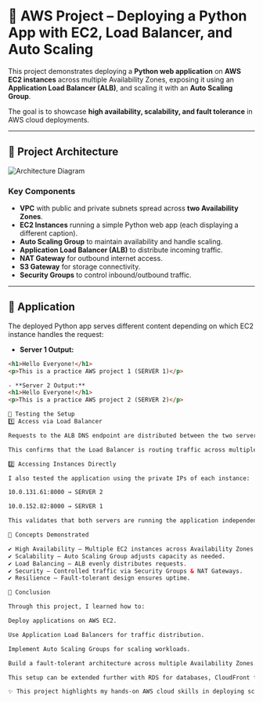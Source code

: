 # 🚀 AWS Project – Deploying a Python App with EC2, Load Balancer, and Auto Scaling  

This project demonstrates deploying a **Python web application** on **AWS EC2 instances** across multiple Availability Zones, exposing it using an **Application Load Balancer (ALB)**, and scaling it with an **Auto Scaling Group**.  

The goal is to showcase **high availability, scalability, and fault tolerance** in AWS cloud deployments.  

---

## 📌 Project Architecture  

![Architecture Diagram](./Screenshot%202025-08-17%20134533.png)  

### Key Components  
- **VPC** with public and private subnets spread across **two Availability Zones**.  
- **EC2 Instances** running a simple Python web app (each displaying a different caption).  
- **Auto Scaling Group** to maintain availability and handle scaling.  
- **Application Load Balancer (ALB)** to distribute incoming traffic.  
- **NAT Gateway** for outbound internet access.  
- **S3 Gateway** for storage connectivity.  
- **Security Groups** to control inbound/outbound traffic.  

---

## 📌 Application  

The deployed Python app serves different content depending on which EC2 instance handles the request:  

- **Server 1 Output:**  
```html
<h1>Hello Everyone!</h1>
<p>This is a practice AWS project 1 (SERVER 1)</p>

- **Server 2 Output:** 
<h1>Hello Everyone!</h1>
<p>This is a practice AWS project 2 (SERVER 2)</p>

📌 Testing the Setup
1️⃣ Access via Load Balancer

Requests to the ALB DNS endpoint are distributed between the two servers:

This confirms that the Load Balancer is routing traffic across multiple EC2 instances.

2️⃣ Accessing Instances Directly

I also tested the application using the private IPs of each instance:

10.0.131.61:8000 → SERVER 2

10.0.152.82:8000 → SERVER 1

This validates that both servers are running the application independently.

📌 Concepts Demonstrated

✔️ High Availability – Multiple EC2 instances across Availability Zones.
✔️ Scalability – Auto Scaling Group adjusts capacity as needed.
✔️ Load Balancing – ALB evenly distributes requests.
✔️ Security – Controlled traffic via Security Groups & NAT Gateways.
✔️ Resilience – Fault-tolerant design ensures uptime.

📌 Conclusion

Through this project, I learned how to:

Deploy applications on AWS EC2.

Use Application Load Balancers for traffic distribution.

Implement Auto Scaling Groups for scaling workloads.

Build a fault-tolerant architecture across multiple Availability Zones.

This setup can be extended further with RDS for databases, CloudFront for content delivery, or ECS/EKS for containerization.

✨ This project highlights my hands-on AWS cloud skills in deploying scalable, secure, and highly available applications.
